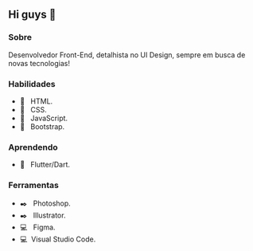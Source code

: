 <h2>Hi guys 👋</h2> 

<h3>Sobre</h3> 

<p>Desenvolvedor Front-End, detalhista no UI Design, sempre em busca de novas tecnologias!</p>

<h3>Habilidades</h3> 

- 📌 &nbsp; HTML.
- 📌 &nbsp; CSS.
- 📌 &nbsp; JavaScript.
- 📌 &nbsp; Bootstrap.

<h3> Aprendendo </h3>

- 📌 &nbsp; Flutter/Dart. 

<h3> Ferramentas </h3>

- ✒️ &nbsp; Photoshop.
- ✒️ &nbsp; Illustrator.
- 💻 &nbsp; Figma.
- 💻 &nbsp;Visual Studio Code.


